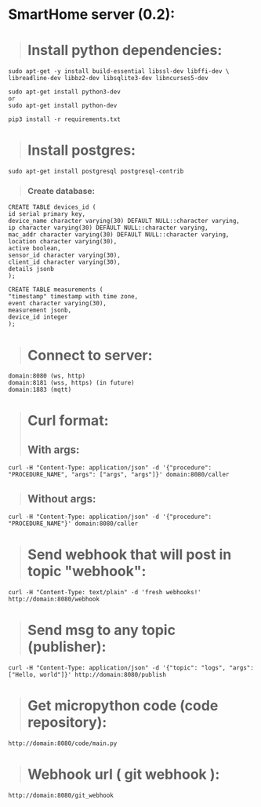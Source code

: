 # SmartHome server (0.2): 
># Install python dependencies:
>
    sudo apt-get -y install build-essential libssl-dev libffi-dev \
    libreadline-dev libbz2-dev libsqlite3-dev libncurses5-dev

    sudo apt-get install python3-dev
    or
    sudo apt-get install python-dev

    pip3 install -r requirements.txt
>

># Install postgres:
>
    sudo apt-get install postgresql postgresql-contrib
>
>### Create database:
>
    CREATE TABLE devices_id (
    id serial primary key,
    device_name character varying(30) DEFAULT NULL::character varying,
    ip character varying(30) DEFAULT NULL::character varying,
    mac_addr character varying(30) DEFAULT NULL::character varying,
    location character varying(30),
    active boolean,
    sensor_id character varying(30),
    client_id character varying(30),
    details jsonb
    );
>
    CREATE TABLE measurements (
    "timestamp" timestamp with time zone,
    event character varying(30),
    measurement jsonb,
    device_id integer
    );
>
>
>



># Connect to server:
    domain:8080 (ws, http)
    domain:8181 (wss, https) (in future)
    domain:1883 (mqtt)

># Curl format:
>
>## With args:
>
    curl -H "Content-Type: application/json" -d '{"procedure": "PROCEDURE_NAME", "args": ["args", "args"]}' domain:8080/caller
>
>## Without args:
>
    curl -H "Content-Type: application/json" -d '{"procedure": "PROCEDURE_NAME"}' domain:8080/caller
>
># Send webhook that will post in topic "webhook":
>
    curl -H "Content-Type: text/plain" -d 'fresh webhooks!' http://domain:8080/webhook
> 
># Send msg to any topic (publisher):
>
    curl -H "Content-Type: application/json" -d '{"topic": "logs", "args": ["Hello, world"]}' http://domain:8080/publish
> 
>
># Get micropython code (code repository):
>
    http://domain:8080/code/main.py
> 
>
># Webhook url ( git webhook ):
>
    http://domain:8080/git_webhook
> 
>
